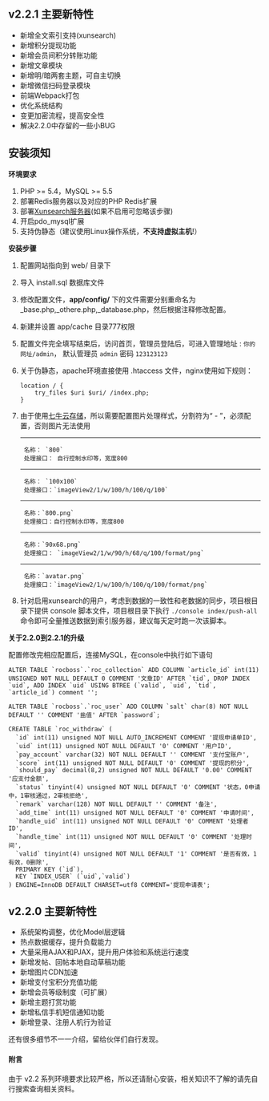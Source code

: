 ## v2.2.1 主要新特性

- 新增全文索引支持(xunsearch)
- 新增积分提现功能
- 新增会员间积分转账功能
- 新增文章模块
- 新增明/暗两套主题，可自主切换
- 新增微信扫码登录模块
- 前端Webpack打包
- 优化系统结构
- 变更加密流程，提高安全性
- 解决2.2.0中存留的一些小BUG

## 安装须知

**环境要求**

1. PHP >= 5.4，MySQL >= 5.5
2. 部署Redis服务器以及对应的PHP Redis扩展
3. 部署[Xunsearch服务器][0](如果不启用可忽略该步骤)
4. 开启pdo_mysql扩展
5. 支持伪静态（建议使用Linux操作系统，**不支持虚拟主机**!）

**安装步骤**

1. 配置网站指向到 web/ 目录下

2. 导入 install.sql 数据库文件

3. 修改配置文件，**app/config/** 下的文件需要分别重命名为 _base.php,_othere.php,_database.php，然后根据注释修改配置。

4. 新建并设置 app/cache 目录777权限

5. 配置文件完全填写结束后，访问首页，管理员登陆后，可进入管理地址 : `你的网址/admin`， 默认管理员 `admin` 密码 `123123123`

6. 关于伪静态，apache环境直接使用 .htaccess 文件，nginx使用如下规则：
    ```
    location / {
        try_files $uri $uri/ /index.php;
    }
    ```

7. 由于使用[七牛云存储][1]，所以需要配置图片处理样式，分割符为“ - ”，必须配置，否则图片无法使用
    - - -
        名称： `800`
        处理接口： 自行控制水印等，宽度800
    - - -
        名称： `100x100`
        处理接口：`imageView2/1/w/100/h/100/q/100`
    - - -
        名称：`800.png`
        处理接口：自行控制水印等，宽度800
    - - -
        名称：`90x68.png`
        处理接口： `imageView2/1/w/90/h/68/q/100/format/png`
    - - -
        名称：`avatar.png`
        处理接口：`imageView2/1/w/100/h/100/q/100/format/png`

8. 针对启用xunsearch的用户，考虑到数据的一致性和老数据的同步，项目根目录下提供 console 脚本文件，项目根目录下执行 ``` ./console index/push-all ``` 命令即可全量推送数据到索引服务器，建议每天定时跑一次该脚本。


**关于2.2.0到2.2.1的升级**

配置修改完相应配置后，连接MySQL，在console中执行如下语句

```
ALTER TABLE `rocboss`.`roc_collection` ADD COLUMN `article_id` int(11) UNSIGNED NOT NULL DEFAULT 0 COMMENT '文章ID' AFTER `tid`, DROP INDEX `uid`, ADD INDEX `uid` USING BTREE (`valid`, `uid`, `tid`, `article_id`) comment '';
```

```
ALTER TABLE `rocboss`.`roc_user` ADD COLUMN `salt` char(8) NOT NULL DEFAULT '' COMMENT '盐值' AFTER `password`;
```

```
CREATE TABLE `roc_withdraw` (
  `id` int(11) unsigned NOT NULL AUTO_INCREMENT COMMENT '提现申请单ID',
  `uid` int(11) unsigned NOT NULL DEFAULT '0' COMMENT '用户ID',
  `pay_account` varchar(32) NOT NULL DEFAULT '' COMMENT '支付宝账户',
  `score` int(11) unsigned NOT NULL DEFAULT '0' COMMENT '提现的积分',
  `should_pay` decimal(8,2) unsigned NOT NULL DEFAULT '0.00' COMMENT '应支付金额',
  `status` tinyint(4) unsigned NOT NULL DEFAULT '0' COMMENT '状态，0申请中，1审核通过，2审核拒绝',
  `remark` varchar(128) NOT NULL DEFAULT '' COMMENT '备注',
  `add_time` int(11) unsigned NOT NULL DEFAULT '0' COMMENT '申请时间',
  `handle_uid` int(11) unsigned NOT NULL DEFAULT '0' COMMENT '处理者ID',
  `handle_time` int(11) unsigned NOT NULL DEFAULT '0' COMMENT '处理时间',
  `valid` tinyint(4) unsigned NOT NULL DEFAULT '1' COMMENT '是否有效，1有效，0删除',
  PRIMARY KEY (`id`),
  KEY `INDEX_USER` (`uid`,`valid`)
) ENGINE=InnoDB DEFAULT CHARSET=utf8 COMMENT='提现申请表';
```

## v2.2.0 主要新特性

- 系统架构调整，优化Model层逻辑
- 热点数据缓存，提升负载能力
- 大量采用AJAX和PJAX，提升用户体验和系统运行速度
- 新增发帖、回帖本地自动草稿功能
- 新增图片CDN加速
- 新增支付宝积分充值功能
- 新增会员等级制度（可扩展）
- 新增主题打赏功能
- 新增私信手机短信通知功能
- 新增登录、注册人机行为验证

还有很多细节不一一介绍，留给伙伴们自行发现。

#### 附言
由于 v2.2 系列环境要求比较严格，所以还请耐心安装，相关知识不了解的请先自行搜索查询相关资料。

  [0]:http://www.xunsearch.com/
  [1]: https://portal.qiniu.com/signup?code=3lho3ffob4oya
